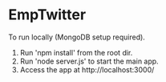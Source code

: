 # EmpTwitter
To run locally (MongoDB setup required).
1. Run 'npm install' from the root dir.
2. Run 'node server.js' to start the main app.
3. Access the app at http://localhost:3000/
